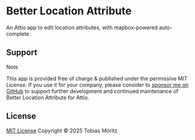 # Better Location Attribute

An Attio app to edit location attributes, with mapbox-powered auto-complete.

## Support

> [!NOTE]
> This app is provided free of charge & published under the permissive MIT License. If you use it for your company, please consider to [sponsor me on GitHub](https://github.com/sponsors/tobimori) to support further development and continued maintenance of Better Location Attribute for Attio.

## License

[MIT License](./LICENSE)
Copyright © 2025 Tobias Möritz
